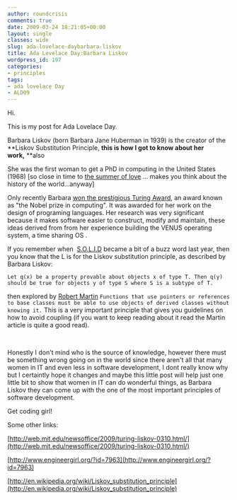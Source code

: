 ```yaml
---
author: roundcrisis
comments: true
date: 2009-03-24 18:21:05+00:00
layout: single
classes: wide
slug: ada-lovelace-daybarbara-liskov
title: Ada Lovelace Day:Barbara Liskov
wordpress_id: 197
categories:
- principles
tags:
- ada lovelace Day
- ALD09
---
```


Hi. 

This is my post for Ada Lovelace Day. 

Barbara Liskov (born Barbara Jane Huberman in 1939) is the creator of the **Liskov Substitution Principle, **this is how I got to know about her work,** **also

She was the first woman to get a PhD in computing in the United States (1968) [so close in time to [the summer of love](http://en.wikipedia.org/wiki/Summer_of_Love) ... makes you think about the history of the world...anyway]

Only recently Barbara [won the prestigious Turing Award](http://web.mit.edu/newsoffice/2009/turing-liskov-0310.html/), an award known as "the Nobel prize in computing". It was awarded for her work on the design of programing languages. Her research was very significant because it makes software easier to construct, modify and maintain, these ideas derived from from her experience building the VENUS operating system, a time sharing OS .

If you remember when  [S.O.L.I.D](http://www.lostechies.com/blogs/chad_myers/archive/2008/03/07/pablo-s-topic-of-the-month-march-solid-principles.aspx) became a bit of a buzz word last year, then you know that the L is for the Liskov substitution principle, as described by Barbara Liskov: 

` Let q(x) be a property provable about objects x of type T. Then q(y) should be true for objects y of type S where S is a subtype of T.
`

then explored by [Robert Martin](http://www.objectmentor.com/resources/articles/lsp.pdf)
`
Functions that use pointers or references to base classes must be able to use objects of derived classes without knowing it.
`
This is a very important principle that gives you guidelines on how to avoid coupling (if you want to keep reading about it read the Martin article is quite a good read). 

 

Honestly I don't mind who is the source of knowledge, however there must be something wrong going on in the world since there aren't all that many women in IT and even less in software development, I dont really know why but I certaintly hope it changes and maybe this little post will help just one little bit to show that women in IT can do wonderful things, as Barbara Liskov they can come up with the one of the most important principles of software development.

Get coding girl!

Some other links:

[http://web.mit.edu/newsoffice/2009/turing-liskov-0310.html/](http://web.mit.edu/newsoffice/2009/turing-liskov-0310.html/)

[http://www.engineergirl.org/?id=7963](http://www.engineergirl.org/?id=7963)

[http://en.wikipedia.org/wiki/Liskov_substitution_principle](http://en.wikipedia.org/wiki/Liskov_substitution_principle)

